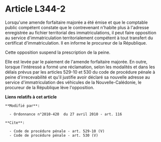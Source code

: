# Article L344-2

Lorsqu'une amende forfaitaire majorée a été émise et que le comptable public compétent constate que le contrevenant n'habite
plus à l'adresse enregistrée au fichier territorial des immatriculations, il peut faire opposition au service
d'immatriculation territorialement compétent à tout transfert du certificat d'immatriculation. Il en informe le procureur de
la République. 

Cette opposition suspend la prescription de la peine. 

Elle est levée par le paiement de l'amende forfaitaire majorée. En outre, lorsque l'intéressé a formé une réclamation, selon
les modalités et dans les délais prévus par les articles 529-10 et 530 du code de procédure pénale à peine d'irrecevabilité
et qu'il justifie avoir déclaré sa nouvelle adresse au service d'immatriculation des véhicules de la Nouvelle-Calédonie, le
procureur de la République lève l'opposition.

**Liens relatifs à cet article**

	**Modifié par**:

	  - Ordonnance n°2010-420  du 27 avril 2010 - art. 116

	**Cite**:

	  - Code de procédure pénale - art. 529-10 (V)
	  - Code de procédure pénale - art. 530 (V)
